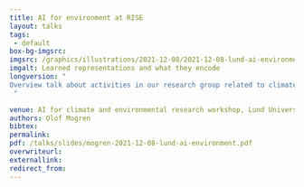 ```yaml
---
title: AI for environment at RISE
layout: talks
tags:
 - default
box-bg-imgsrc: 
imgsrc: /graphics/illustrations/2021-12-08/2021-12-08-lund-ai-environment.png
imgalt: Learned representations and what they encode
longversion: "
Overview talk about activities in our research group related to climate and biodiversity. Invited talk in international workshop at Lund University.
 "

venue: AI for climate and environmental research workshop, Lund University
authors: Olof Mogren
bibtex: 
permalink:
pdf: /talks/slides/mogren-2021-12-08-lund-ai-environment.pdf
overwriteurl: 
externallink: 
redirect_from:
---
```

